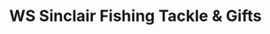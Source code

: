 ---
title: "WS Sinclair Fishing Tackle & Gifts"
url: /stromness/ws-sinclair-fishing-tackle-and-gifts/
shop: gift
---